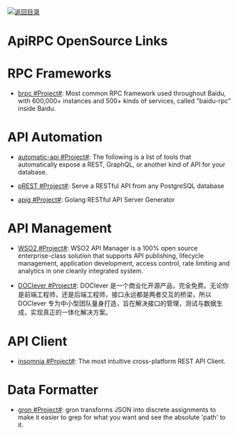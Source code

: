 [![返回目录](https://user-images.githubusercontent.com/5803001/38079637-ff0abcf0-3371-11e8-9b76-ad651620afc7.jpg)](https://github.com/wxyyxc1992/Awesome-Links)

# ApiRPC OpenSource Links

# RPC Frameworks

* [brpc #Project#](https://github.com/brpc/brpc): Most common RPC framework used throughout Baidu, with 600,000+ instances and 500+ kinds of services, called "baidu-rpc" inside Baidu.

# API Automation

* [automatic-api #Project#](https://github.com/dbohdan/automatic-api): The following is a list of tools that automatically expose a REST, GraphQL, or another kind of API for your database.

* [pREST #Project#](https://github.com/prest/prest): Serve a RESTful API from any PostgreSQL database

* [apig #Project#](https://github.com/wantedly/apig): Golang RESTful API Server Generator

# API Management

* [WSO2 #Project#](https://wso2.com/api-management/): WSO2 API Manager is a 100% open source enterprise-class solution that supports API publishing, lifecycle management, application development, access control, rate limiting and analytics in one cleanly integrated system.

* [DOClever #Project#](https://github.com/sx1989827/DOClever): DOClever 是一个商业化开源产品，完全免费。无论你是前端工程师，还是后端工程师，接口永远都是两者交互的桥梁，所以 DOClever 专为中小型团队量身打造，旨在解决接口的管理，测试与数据生成，实现真正的一体化解决方案。

# API Client

* [insomnia #Project#](https://github.com/getinsomnia/insomnia): The most intuitive cross-platform REST API Client.

# Data Formatter

* [gron #Project#](https://github.com/tomnomnom/gron): gron transforms JSON into discrete assignments to make it easier to grep for what you want and see the absolute 'path' to it.
